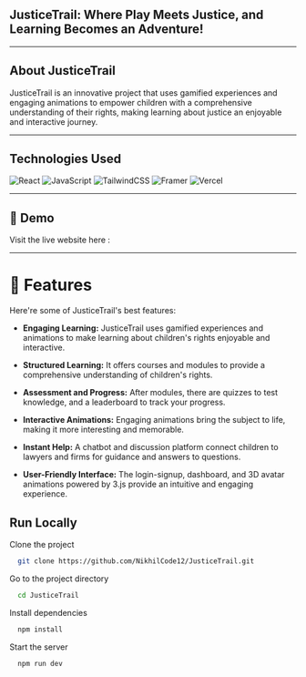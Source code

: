 ## JusticeTrail: Where Play Meets Justice, and Learning Becomes an Adventure!

<hr>

<h2>About JusticeTrail </h2>
<p id="description">JusticeTrail is an innovative project that uses gamified experiences and engaging animations to empower children with a comprehensive understanding of their rights, making learning about justice an enjoyable and interactive journey.</p>
<hr>

## Technologies Used

![React](https://img.shields.io/badge/react-%2320232a.svg?style=for-the-badge&logo=react&logoColor=%2361DAFB) ![JavaScript](https://img.shields.io/badge/javascript-%23323330.svg?style=for-the-badge&logo=javascript&logoColor=%23F7DF1E) ![TailwindCSS](https://img.shields.io/badge/tailwindcss-%2338B2AC.svg?style=for-the-badge&logo=tailwind-css&logoColor=white) ![Framer](https://img.shields.io/badge/Framer-black?style=for-the-badge&logo=framer&logoColor=blue) ![Vercel](https://img.shields.io/badge/vercel-%23000000.svg?style=for-the-badge&logo=vercel&logoColor=white)

<hr>

<h2>🚀 Demo</h2>

Visit the live website here : 

<hr>  
  
<h1>🧐 Features</h1>

Here're some of JusticeTrail's best features:

* <b>Engaging Learning:</b> JusticeTrail uses gamified experiences and animations to make learning about children's rights enjoyable and interactive.

* <b>Structured Learning:</b> It offers courses and modules to provide a comprehensive understanding of children's rights.

* <b>Assessment and Progress:</b> After modules, there are quizzes to test knowledge, and a leaderboard to track your progress.

* <b>Interactive Animations:</b> Engaging animations bring the subject to life, making it more interesting and memorable.

* <b>Instant Help:</b> A chatbot and discussion platform connect children to lawyers and firms for guidance and answers to questions.

* <b>User-Friendly Interface:</b> The login-signup, dashboard, and 3D avatar animations powered by 3.js provide an intuitive and engaging experience.

## Run Locally

Clone the project

```bash
  git clone https://github.com/NikhilCode12/JusticeTrail.git
```

Go to the project directory

```bash
  cd JusticeTrail
```

Install dependencies

```bash
  npm install
```

Start the server

```bash
  npm run dev
```
